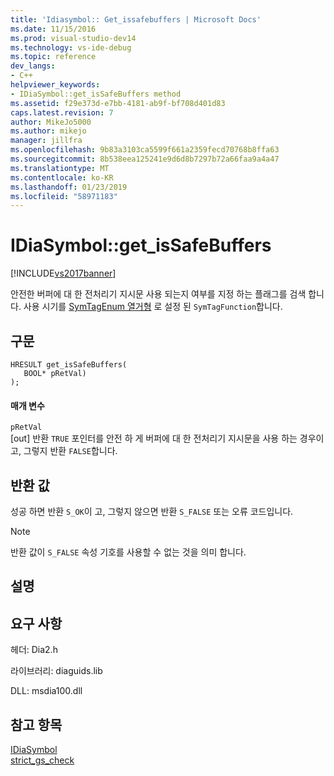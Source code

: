 ```yaml
---
title: 'Idiasymbol:: Get_issafebuffers | Microsoft Docs'
ms.date: 11/15/2016
ms.prod: visual-studio-dev14
ms.technology: vs-ide-debug
ms.topic: reference
dev_langs:
- C++
helpviewer_keywords:
- IDiaSymbol::get_isSafeBuffers method
ms.assetid: f29e373d-e7bb-4181-ab9f-bf708d401d83
caps.latest.revision: 7
author: MikeJo5000
ms.author: mikejo
manager: jillfra
ms.openlocfilehash: 9b83a3103ca5599f661a2359fecd70768b8ffa63
ms.sourcegitcommit: 8b538eea125241e9d6d8b7297b72a66faa9a4a47
ms.translationtype: MT
ms.contentlocale: ko-KR
ms.lasthandoff: 01/23/2019
ms.locfileid: "58971183"
---
```

# <a name="idiasymbolgetissafebuffers"></a>IDiaSymbol::get_isSafeBuffers
[!INCLUDE[vs2017banner](../../includes/vs2017banner.md)]

안전한 버퍼에 대 한 전처리기 지시문 사용 되는지 여부를 지정 하는 플래그를 검색 합니다. 사용 시기를 [SymTagEnum 열거형](../../debugger/debug-interface-access/symtagenum.md) 로 설정 된 `SymTagFunction`합니다.  
  
## <a name="syntax"></a>구문  
  
```cpp#  
HRESULT get_isSafeBuffers(   
   BOOL* pRetVal)  
);  
```  
  
#### <a name="parameters"></a>매개 변수  
 `pRetVal`  
 [out] 반환 `TRUE` 포인터를 안전 하 게 버퍼에 대 한 전처리기 지시문을 사용 하는 경우이 고, 그렇지 반환 `FALSE`합니다.  
  
## <a name="return-value"></a>반환 값  
 성공 하면 반환 `S_OK`이 고, 그렇지 않으면 반환 `S_FALSE` 또는 오류 코드입니다.  
  
> [!NOTE]
>  반환 값이 `S_FALSE` 속성 기호를 사용할 수 없는 것을 의미 합니다.  
  
## <a name="remarks"></a>설명  
  
## <a name="requirements"></a>요구 사항  
 헤더: Dia2.h  
  
 라이브러리: diaguids.lib  
  
 DLL: msdia100.dll  
  
## <a name="see-also"></a>참고 항목  
 [IDiaSymbol](../../debugger/debug-interface-access/idiasymbol.md)   
 [strict_gs_check](http://msdn.microsoft.com/library/decfec81-c916-42e0-a07f-8cc26df6a7ce)
